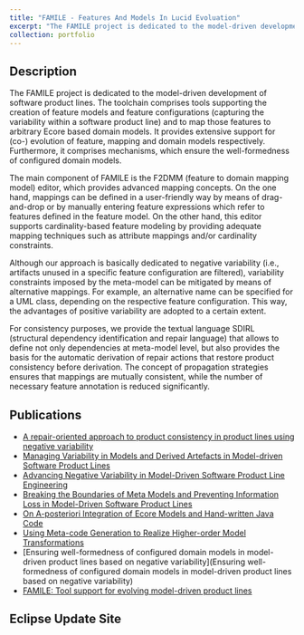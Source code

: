 ```yaml
---
title: "FAMILE - Features And Models In Lucid Evoluation"
excerpt: "The FAMILE project is dedicated to the model-driven development of software product lines"
collection: portfolio
---
```


Description
-----

The FAMILE project is dedicated to the model-driven development of software product lines. The toolchain comprises tools supporting the creation of feature models and feature configurations (capturing the variability within a software product line) and to map those features to arbitrary Ecore based domain models. It provides extensive support for (co-) evolution of feature, mapping and domain models respectively. Furthermore, it comprises mechanisms, which ensure the well-formedness of configured domain models.

The main component of FAMILE is the F2DMM (feature to domain mapping model) editor, which provides advanced mapping concepts. On the one hand, mappings can be defined in a user-friendly way by means of drag-and-drop or by manually entering feature expressions which refer to features defined in the feature model. On the other hand, this editor supports cardinality-based feature modeling by providing adequate mapping techniques such as attribute mappings and/or cardinality constraints.

Although our approach is basically dedicated to negative variability (i.e., artifacts unused in a specific feature configuration are filtered), variability constraints imposed by the meta-model can be mitigated by means of alternative mappings. For example, an alternative name can be specified for a UML class, depending on the respective feature configuration. This way, the advantages of positive variability are adopted to a certain extent.

For consistency purposes, we provide the textual language SDIRL (structural dependency identification and repair language) that allows to define not only dependencies at meta-model level, but also provides the basis for the automatic derivation of repair actions that restore product consistency before derivation. The concept of propagation strategies ensures that mappings are mutually consistent, while the number of necessary feature annotation is reduced significantly.

Publications
-----

- [A repair-oriented approach to product consistency in product lines using negative variability](https://tbuchmann.github.io/publication/2019-BuchmannS19)
- [Managing Variability in Models and Derived Artefacts in Model-driven Software Product Lines](https://tbuchmann.github.io/publication/2018-BuchmannG18)
- [Advancing Negative Variability in Model-Driven Software Product Line Engineering](https://tbuchmann.github.io/publication/2016-BuchmannS16a)
- [Breaking the Boundaries of Meta Models and Preventing Information Loss in Model-Driven Software Product Lines](https://tbuchmann.github.io/publication/2016-BuchmannS16)
- [On A-posteriori Integration of Ecore Models and Hand-written Java Code](https://tbuchmann.github.io/publication/2015-BuchmannS15)
- [Using Meta-code Generation to Realize Higher-order Model Transformations](https://tbuchmann.github.io/publication/2013-BuchmannS13)
- [Ensuring well-formedness of configured domain models in model-driven product lines based on negative variability](Ensuring well-formedness of configured domain models in model-driven product lines based on negative variability)
- [FAMILE: Tool support for evolving model-driven product lines](https://tbuchmann.github.io/publication/2012-ECMFA-Buchmann2012)

Eclipse Update Site
-----



